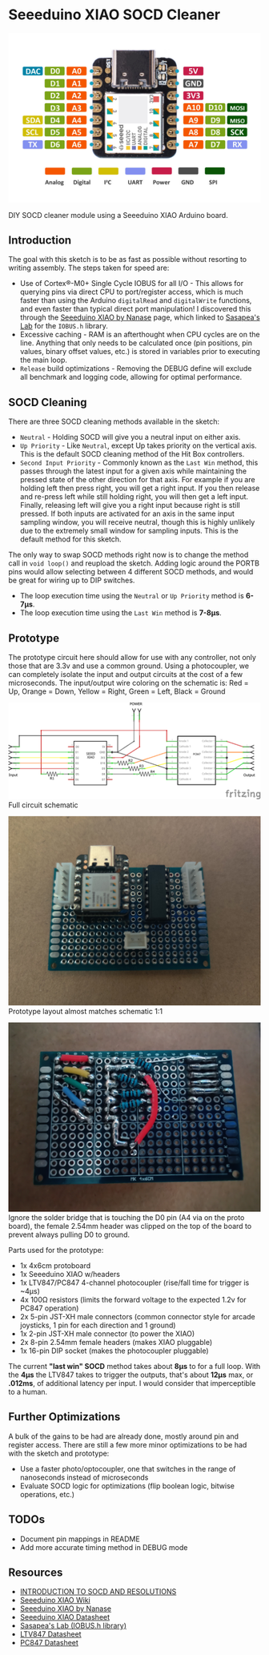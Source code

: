 # Seeeduino XIAO SOCD Cleaner

![Seeedino XIAO pinout](/assets/Seeeduino-XIAO-pinout.jpg)

DIY SOCD cleaner module using a Seeeduino XIAO Arduino board.

## Introduction

The goal with this sketch is to be as fast as possible without resorting to writing assembly. The steps taken for speed are:

* Use of Cortex®-M0+ Single Cycle IOBUS for all I/O - This allows for querying pins via direct CPU to port/register access, which is much faster than using the Arduino `digitalRead` and `digitalWrite` functions, and even faster than typical direct port manipulation! I discovered this through the [Seeeduino XIAO by Nanase](https://wiki.seeedstudio.com/Seeeduino-XIAO-by-Nanase/#use-single-cycle-iobus) page, which linked to [Sasapea's Lab](https://lab.sasapea.mydns.jp/2020/03/16/seeeduino-xiao/) for the `IOBUS.h` library.
* Excessive caching - RAM is an afterthought when CPU cycles are on the line. Anything that only needs to be calculated once (pin positions, pin values, binary offset values, etc.) is stored in variables prior to executing the main loop.
* `Release` build optimizations - Removing the DEBUG define will exclude all benchmark and logging code, allowing for optimal performance.

## SOCD Cleaning

There are three SOCD cleaning methods available in the sketch:

* `Neutral` - Holding SOCD will give you a neutral input on either axis.
* `Up Priority` - Like `Neutral`, except Up takes priority on the vertical axis. This is the default SOCD cleaning method of the Hit Box controllers.
* `Second Input Priority` - Commonly known as the `Last Win` method, this passes through the latest input for a given axis while maintaining the pressed state of the other direction for that axis. For example if you are holding left then press right, you will get a right input. If you then release and re-press left while still holding right, you will then get a left input. Finally, releasing left will give you a right input because right is still pressed. If both inputs are activated for an axis in the same input sampling window, you will receive neutral, though this is highly unlikely due to the extremely small window for sampling inputs. This is the default method for this sketch.

The only way to swap SOCD methods right now is to change the method call in `void loop()` and reupload the sketch. Adding logic around the PORTB pins would allow selecting between 4 different SOCD methods, and would be great for wiring up to DIP switches.

* The loop execution time using the `Neutral` or `Up Priority` method is **6-7μs**.
* The loop execution time using the `Last Win` method is **7-8μs**.

## Prototype

The prototype circuit here should allow for use with any controller, not only those that are 3.3v and use a common ground. Using a photocoupler, we can completely isolate the input and output circuits at the cost of a few microseconds. The input/output wire coloring on the schematic is: Red = Up, Orange = Down, Yellow = Right, Green = Left, Black = Ground

![XIAO SOCD Schematic](/assets/XIAO%20SOCD%20Cleaner_schem.png)
Full circuit schematic

![XIAO SOCD Prototype Front](/assets/xiao_socd_proto1_front.jpg)
Prototype layout almost matches schematic 1:1

![XIAO SOCD Prototype Back](/assets/xiao_socd_proto1_back.jpg)
Ignore the solder bridge that is touching the D0 pin (A4 via on the proto board), the female 2.54mm header was clipped on the top of the board to prevent always pulling D0 to ground.

Parts used for the prototype:

* 1x 4x6cm protoboard
* 1x Seeeduino XIAO w/headers
* 1x LTV847/PC847 4-channel photocoupler (rise/fall time for trigger is ~4μs)
* 4x 100Ω resistors (limits the forward voltage to the expected 1.2v for PC847 operation)
* 2x 5-pin JST-XH male connectors (common connector style for arcade joysticks, 1 pin for each direction and 1 ground)
* 1x 2-pin JST-XH male connector (to power the XIAO)
* 2x 8-pin 2.54mm female headers (makes XIAO pluggable)
* 1x 16-pin DIP socket (makes the photocoupler pluggable)

The current **"last win" SOCD** method takes about **8μs** to for a full loop. With the **4μs** the LTV847 takes to trigger the outputs, that's about **12μs** max, or **.012ms**, of additional latency per input. I would consider that imperceptible to a human.

## Further Optimizations

A bulk of the gains to be had are already done, mostly around pin and register access. There are still a few more minor optimizations to be had with the sketch and prototype:

* Use a faster photo/optocoupler, one that switches in the range of nanoseconds instead of microseconds
* Evaluate SOCD logic for optimizations (flip boolean logic, bitwise operations, etc.)

## TODOs

* Document pin mappings in README
* Add more accurate timing method in DEBUG mode

## Resources

* [INTRODUCTION TO SOCD AND RESOLUTIONS](https://www.hitboxarcade.com/blogs/faq/what-is-an-socd)
* [Seeeduino XIAO Wiki](https://wiki.seeedstudio.com/Seeeduino-XIAO/)
* [Seeeduino XIAO by Nanase](https://wiki.seeedstudio.com/Seeeduino-XIAO-by-Nanase/)
* [Seeeduino XIAO Datasheet](https://files.seeedstudio.com/wiki/Seeeduino-XIAO/res/Seeeduino-XIAO-v1.0-SCH-191112.pdf)
* [Sasapea's Lab (IOBUS.h library)](https://lab.sasapea.mydns.jp/2020/03/16/seeeduino-xiao/)
* [LTV847 Datasheet](https://www.mouser.com/datasheet/2/239/LTV-8X7_series_201610_-1544776.pdf)
* [PC847 Datasheet](https://datasheet.octopart.com/PC847-Sharp-Microelectronics-datasheet-101325.pdf)
